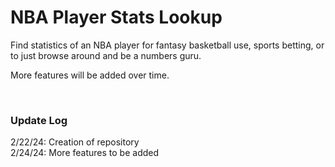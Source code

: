 <h1>NBA Player Stats Lookup</h1>

Find statistics of an NBA player for fantasy basketball use,
sports betting, or to just browse around and be a numbers guru. 

More features will be added over time. 

<br>
<h3>Update Log</h3>

2/22/24: Creation of repository <br>
2/24/24: More features to be added 
